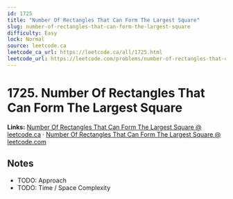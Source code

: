 ```yaml
--- 
id: 1725
title: "Number Of Rectangles That Can Form The Largest Square"
slug: number-of-rectangles-that-can-form-the-largest-square
difficulty: Easy
lock: Normal
source: leetcode.ca
leetcode_ca_url: https://leetcode.ca/all/1725.html
leetcode_url: https://leetcode.com/problems/number-of-rectangles-that-can-form-the-largest-square/
---
```


# 1725. Number Of Rectangles That Can Form The Largest Square

**Links:** [Number Of Rectangles That Can Form The Largest Square @ leetcode.ca](https://leetcode.ca/all/1725.html) · [Number Of Rectangles That Can Form The Largest Square @ leetcode.com](https://leetcode.com/problems/number-of-rectangles-that-can-form-the-largest-square/)

## Notes
- TODO: Approach
- TODO: Time / Space Complexity
